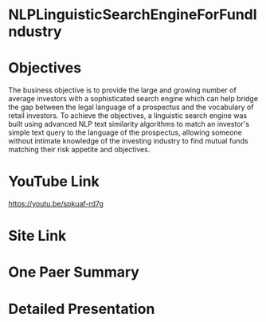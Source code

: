 # NLPLinguisticSearchEngineForFundIndustry
# Objectives
The business objective is to provide the large and growing number of average investors with a sophisticated search engine which can help bridge the gap between the legal language of a prospectus and the vocabulary of retail investors. To achieve the objectives, a linguistic search engine was built using advanced NLP text similarity algorithms to match an investor's simple text query to the language of the prospectus, allowing someone without intimate knowledge of the investing industry to find mutual funds matching their risk appetite and objectives.
# YouTube Link
https://youtu.be/spkuaf-rd7g
# Site Link
# One Paer Summary

# Detailed Presentation
